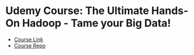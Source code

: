 # Udemy Course: The Ultimate Hands-On Hadoop - Tame your Big Data!

* [Course Link](https://www.udemy.com/course/taming-big-data-with-apache-spark-hands-on/)
* [Course Repo]()